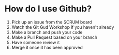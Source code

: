 # How do I use Github?

1. Pick up an issue from the SCRUM board
2. Watch the Git Gud Workshop if you haven't already
3. Make a branch and push your code
4. Make a Pull Request based on your branch
5. Have someone review it
6. Merge it once it has been approved